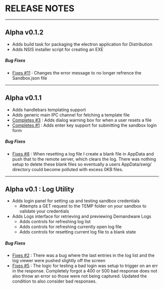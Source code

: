 # RELEASE NOTES

------

## Alpha v0.1.2
  - Adds build task for packaging the electron application for Distribution
  - Adds NSIS installer script for creating an EXE
  
##### Bug Fixes
  - [Fixes #11](https://github.com/ominestre/swig/issues/13) : Changes the error message to no longer refrence the Sandbox.json file

------

## Alpha v0.1.1
  - Adds handlebars templating support
  - Adds generic main IPC channel for fetching a template file
  - [Completes #3](https://github.com/ominestre/swig/issues/3) : Adds dialog warning box for when a user resets a file
  - [Completes #1](https://github.com/ominestre/swig/issues/1) : Adds enter key support for submitting the sandbox login form
  
##### Bug Fixes
  - [Fixes #8](https://github.com/ominestre/swig/issues/8) : When resetting a log file I create a blank file in AppData and push that to the
  remote server, which clears the log.  There was nothing setup to delete these blank files so eventually a users AppData/swig/ directory could
  become polluted with excess 0KB files.

------

## Alpha v0.1 : Log Utility
  - Adds login panel for setting up and testing sandbox credentials
    - Attempts a GET request to the TEMP folder on your sandbox to validate your credentials
  - Adds Logs interface for retrieving and previewing Demandware Logs
    - Adds controls for refreshing log list
    - Adds controls for refreshing currently open log file
    - Adds controls for resetting current log file to a blank state

##### Bug Fixes
  - [Fixes #2](https://github.com/ominestre/swig/issues/2) : There was a bug where the last entries in the log list and the log viewer were pushed slightly off the screen
  - [Fixes #5](https://github.com/ominestre/swig/issues/5) : The logic for testing a bad login was setup to trigger on an err in the response.  Completely forgot a 400 or 500 bad response does not also throw an error so those were not being captured.  Updated the condition to also consider bad responses.
